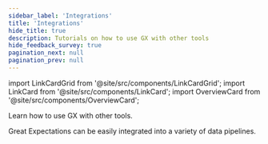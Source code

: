 ```yaml
---
sidebar_label: 'Integrations'
title: 'Integrations'
hide_title: true
description: Tutorials on how to use GX with other tools
hide_feedback_survey: true
pagination_next: null
pagination_prev: null
---
```


import LinkCardGrid from '@site/src/components/LinkCardGrid';
import LinkCard from '@site/src/components/LinkCard';
import OverviewCard from '@site/src/components/OverviewCard';

<OverviewCard title={frontMatter.title}>
  Learn how to use GX with other tools.
</OverviewCard>

Great Expectations can be easily integrated into a variety of data pipelines. 

<LinkCardGrid>

  <LinkCard topIcon label="Using GX with dbt" description="Learn how to use GX with dbt" to="/reference/learn/integrations/dbt_tutorial" icon="/img/actions_icon.svg"/>

</LinkCardGrid>